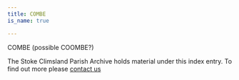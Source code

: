 ```yaml
---
title: COMBE
is_name: true

---
```


COMBE (possible COOMBE?)


The Stoke Climsland Parish Archive holds material under this index entry. To find out more please [contact us](/contact/)
